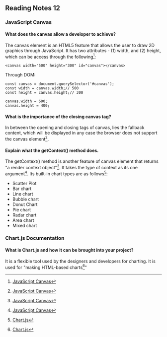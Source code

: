 
## Reading Notes 12

### JavaScript Canvas

#### What does the canvas allow a developer to achieve?

The canvas element is an HTML5 feature that allows the user to draw 2D graphics through JavaScript. It has two attributes - (1) width, and (2) height, which can be access through the following[^1]:
  

```
<canvas width="500" height="300" id="canvas"></canvas>
```

Through DOM:

```
const canvas = document.querySelector('#canvas');
const width = canvas.width;// 500
const height = canvas.height;// 300
```

```
canvas.width = 600;
canvas.height = 400;
```

#### What is the importance of the closing canvas tag?

In between the opening and closing tags of canvas, lies the fallback content, which will be displayed in any case the browser does not support the canvas element[^1].


#### Explain what the getContext() method does.

The getContext() method is another feature of canvas element that returns "a render context object"[^1]. It takes the type of context as its one argument[^1]. Its built-in chart types are as follows[^2]:

- Scatter Plot
- Bar chart
- Line chart
- Bubble chart
- Donut Chart
- Pie chart
- Radar chart
- Area chart
- Mixed chart


### Chart.js Documentation

#### What is Chart.js and how it can be brought into your project?

It is a flexible tool used by the designers and developers for charting. It is used for "making HTML-based charts[^2]"


[^1]: [JavaScript Canvas](https://www.javascripttutorial.net/web-apis/javascript-canvas/)
[^2]: [Chart.js](https://www.w3schools.com/js/js_graphics_chartjs.asp)








